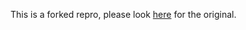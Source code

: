 This is a forked repro, please look <a href="https://github.com/mrsmook/music-discord-heroku-bot">here</a> for the original. 
